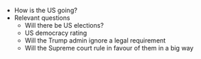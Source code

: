 - How is the US going?
- Relevant questions
	- Will there be US elections?
	- US democracy rating
	- Will the Trump admin ignore a legal requirement
	- Will the Supreme court rule in favour of them in a big way
